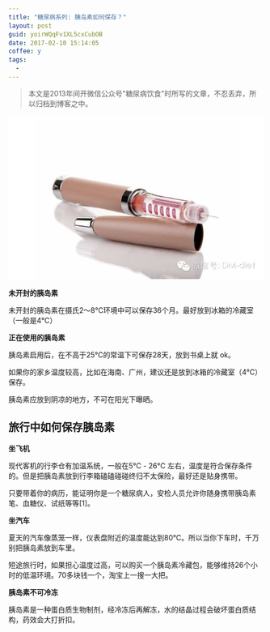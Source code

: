 ```yaml
---
title: "糖尿病系列: 胰岛素如何保存？"
layout: post
guid: yoirWQqFv1XL5cxCubOB
date: 2017-02-10 15:14:05
coffee: y
tags:
  - 
---
```


> 本文是2013年间开微信公众号"糖尿病饮食"时所写的文章，不忍丢弃，所以归档到博客之中。

![](/media/files/2017/2017-02-10-store-insulin.jpg)

**未开封的胰岛素**

未开封的胰岛素在摄氏2～8℃环境中可以保存36个月。最好放到冰箱的冷藏室（一般是4℃）

**正在使用的胰岛素**

胰岛素启用后，在不高于25℃的常温下可保存28天，放到书桌上就 ok。

如果你的家乡温度较高，比如在海南、广州，建议还是放到冰箱的冷藏室（4℃）保存。

胰岛素应放到阴凉的地方，不可在阳光下曝晒。

## 旅行中如何保存胰岛素

**坐飞机**

现代客机的行李仓有加温系统，一般在5℃ - 26℃ 左右，温度是符合保存条件的。但是把胰岛素放到行李箱磕磕碰碰终归不太保险，最好还是贴身携带。

只要带着你的病历，能证明你是一个糖尿病人，安检人员允许你随身携带胰岛素笔、血糖仪、试纸等等[1]。


**坐汽车**

夏天的汽车像蒸笼一样，仪表盘附近的温度能达到80℃。所以当你下车时，千万别把胰岛素放到车里。

短途旅行时，如果担心温度过高，可以购买一个胰岛素冷藏包，能够维持26个小时的低温环境。70多块钱一个，淘宝上一搜一大把。

**胰岛素不可冷冻**

胰岛素是一种蛋白质生物制剂，经冷冻后再解冻，水的结晶过程会破坏蛋白质结构，药效会大打折扣。
